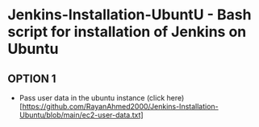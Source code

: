 # Jenkins-Installation-UbuntU - Bash script for installation of Jenkins on Ubuntu
## OPTION 1
- Pass user data in the ubuntu instance (click here)[https://github.com/RayanAhmed2000/Jenkins-Installation-Ubuntu/blob/main/ec2-user-data.txt]

